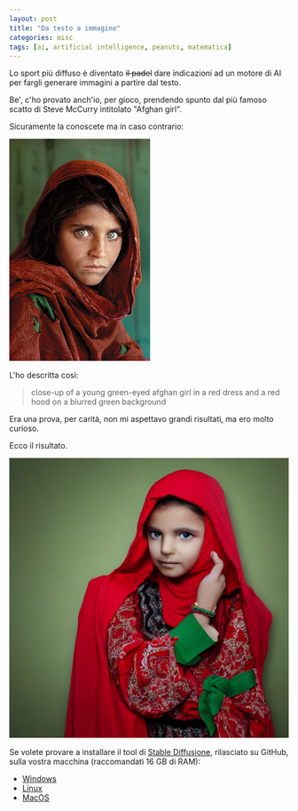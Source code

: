 ```yaml
---
layout: post
title: "Da testo a immagine"
categories: misc
tags: [ai, artificial intelligence, peanuts, matematica]
---
```

Lo sport più diffuso è diventato ~~il padel~~ dare indicazioni ad un motore di AI per fargli generare immagini a partire dal testo.

Be', c'ho provato anch'io, per gioco, prendendo spunto dal più famoso scatto di Steve McCurry intitolato "Afghan girl".

Sicuramente la conoscete ma in caso contrario:

![Afgan girl](/assets/images/Sharbat_Gula.jpg "Afgan girl")

L'ho descritta così:
> close-up of a young green-eyed afghan girl in a red dress and a red hood on a blurred green background

Era una prova, per carità, non mi aspettavo grandi risultati, ma ero molto curioso.

Ecco il risultato.

![Afgan girl from text](/assets/images/afgan-girl-from-text.png "Afgan girl from text")

Se volete provare a installare il tool di [Stable Diffusione](https://stability.ai/blog/stable-diffusion-public-release), rilasciato su GitHub, sulla vostra macchina (raccomandati 16 GB di RAM):

- [Windows](https://github.com/sd-webui/stable-diffusion-webui/wiki/Installation)
- [Linux](https://github.com/sd-webui/stable-diffusion-webui/wiki/Linux-Automated-Setup-Guide)
- [MacOS]()